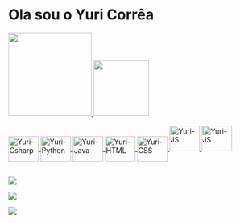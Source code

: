 # Ola sou o Yuri Corrêa

<div align="left">
  <a href="https://github.com/yurihlc23">
  <img height="165em" src="https://github-readme-stats.vercel.app/api?username=yurihlc23&show_icons=true&theme=dark&include_all_commits=true&count_private=true"/>
  <img height="110em" src="https://github-readme-stats.vercel.app/api/top-langs/?username=yurihlc23&layout=compact&langs_count=7&theme=dark"/>
</div>

<div style="display: inline_block"><br>
  
  <img align="center" alt="Yuri-Csharp" height="50" width="60" src="https://cdn.jsdelivr.net/gh/devicons/devicon/icons/csharp/csharp-original.svg" />

  <img align="center" alt="Yuri-Python" height="50" width="60" src="https://cdn.jsdelivr.net/gh/devicons/devicon/icons/python/python-original-wordmark.svg">

  <img align="center" alt="Yuri-Java" height="50" width="60" src="https://cdn.jsdelivr.net/gh/devicons/devicon/icons/java/java-original-wordmark.svg" />

  <img align="center" alt="Yuri-HTML" height="50" width="60" src="https://cdn.jsdelivr.net/gh/devicons/devicon/icons/html5/html5-original.svg">

  <img align="center" alt="Yuri-CSS" height="50" width="60" src="https://cdn.jsdelivr.net/gh/devicons/devicon/icons/css3/css3-original.svg">
  
  <img aling="center" alt="Yuri-JS" height="50" width="60" src="https://cdn.jsdelivr.net/gh/devicons/devicon/icons/javascript/javascript-original.svg" />
          
  <img aling="center" alt="Yuri-JS" height="50" width="60" src="https://cdn.jsdelivr.net/gh/devicons/devicon/icons/php/php-original.svg" />
          
  
  ##
  
  <div>
    
   <a href="https://www.instagram.com/yurixlimac/" target="_blank"><img src="https://img.shields.io/badge/Instagram-E4405F?style=for-the-badge&logo=instagram&logoColor=white"></a>
    
  <a href="https://www.linkedin.com/in/yuri-henrique-740a03239/" target="_blank"><img src="https://img.shields.io/badge/LinkedIn-0077B5?style=for-the-badge&logo=linkedin&logoColor=white"></a>

  <a href = "mailto:yuri.henrique.lima.correa@gmail.com"><img src="https://img.shields.io/badge/Gmail-D14836?style=for-the-badge&logo=gmail&logoColor=white"></a>
